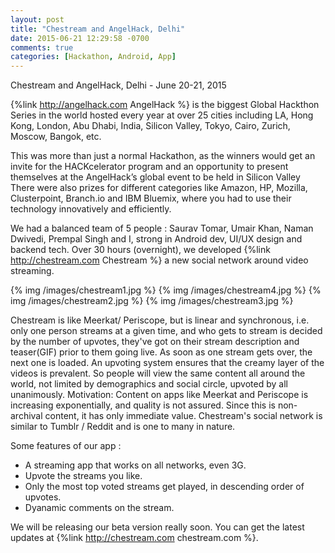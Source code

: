 ```yaml
---
layout: post
title: "Chestream and AngelHack, Delhi"
date: 2015-06-21 12:29:58 -0700
comments: true
categories: [Hackathon, Android, App]
---
```


Chestream and AngelHack, Delhi - June 20-21, 2015

{%link http://angelhack.com AngelHack %} is the biggest Global Hackthon Series in the world hosted every year at over 25 cities including LA, Hong Kong, London, Abu Dhabi, India, Silicon Valley, Tokyo, Cairo, Zurich, Moscow, Bangok, etc.

This was more than just a normal Hackathon, as the winners would get an invite for the HACKcelerator program and an opportunity to present themselves at the AngelHack’s global event to be held in Silicon Valley
There were also prizes for different categories like Amazon, HP, Mozilla, Clusterpoint, Branch.io and IBM Bluemix, where you had to use their technology innovatively and efficiently.

We had a balanced team of 5 people : Saurav Tomar, Umair Khan, Naman Dwivedi, Prempal Singh and I, strong in Android dev, UI/UX design and backend tech.
Over 30 hours (overnight), we developed {%link http://chestream.com Chestream %} a new social network around video streaming.

{% img  /images/chestream1.jpg  %}
{% img  /images/chestream4.jpg   %}
{% img  /images/chestream2.jpg   %}
{% img  /images/chestream3.jpg   %}

Chestream is like Meerkat/ Periscope, but is linear and synchronous, i.e. only one person streams at a given time, and who gets to stream is decided by the number of upvotes, they've got on their stream description and teaser(GIF) prior to them going live. As soon as one stream gets over, the next one is loaded.
An upvoting system ensures that the creamy layer of the videos is prevalent. So people will view the same content all around the world, not limited by demographics and social circle, upvoted by all unanimously. 
Motivation: Content on apps like Meerkat and Periscope is increasing exponentially, and quality is not assured. Since this is non-archival content, it has only immediate value. 
Chestream's social network is similar to Tumblr / Reddit and is one to many in nature. 

Some features of our app :

- A streaming app that works on all networks, even 3G.
- Upvote the streams you like.
- Only the most top voted streams get played, in descending order of upvotes.
- Dyanamic comments on the stream.

We will be releasing our beta version really soon. You can get the latest updates at {%link http://chestream.com chestream.com %}.

